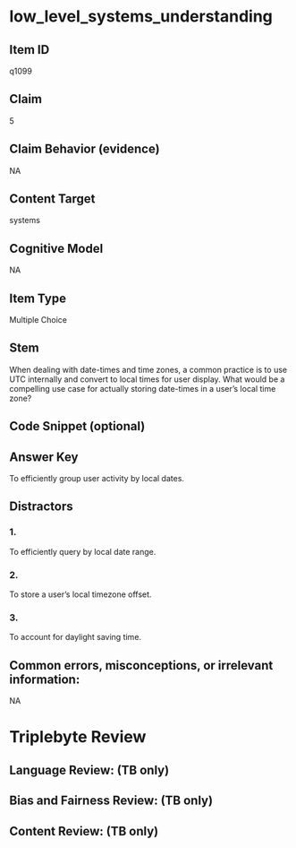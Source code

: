 # low_level_systems_understanding

## Item ID
q1099

## Claim
5

## Claim Behavior (evidence)
NA

## Content Target
systems

## Cognitive Model
NA

## Item Type
Multiple Choice

## Stem
When dealing with date-times and time zones, a common practice is to use UTC internally and convert to local times for user display.  What would be a compelling use case for actually storing date-times in a user’s local time zone?

## Code Snippet (optional)


## Answer Key
To efficiently group user activity by local dates.

## Distractors

### 1.
To efficiently query by local date range.

### 2.
To store a user’s local timezone offset.

### 3.
To account for daylight saving time.

## Common errors, misconceptions, or irrelevant information:
NA

# Triplebyte Review


## Language Review: (TB only)


## Bias and Fairness Review: (TB only)


## Content Review: (TB only)


